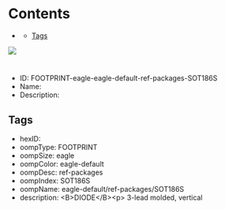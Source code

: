 



Contents
========

* [](#)
	* [Tags](#tags)
  
![][im]
# 

- ID: FOOTPRINT-eagle-eagle-default-ref-packages-SOT186S
- Name: 
- Description: 

## Tags

- hexID: 
- oompType: FOOTPRINT
- oompSize: eagle
- oompColor: eagle-default
- oompDesc: ref-packages
- oompIndex: SOT186S
- oompName: eagle-default/ref-packages/SOT186S
- description: &lt;B&gt;DIODE&lt;/B&gt;&lt;p&gt;&#xD;
3-lead molded, vertical



[im]: image.png
